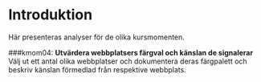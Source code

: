 Introduktion
===============================

Här presenteras analyser för de olika kursmomenten.

###kmom04:
**Utvärdera webbplatsers färgval och känslan de signalerar**  
Välj ut ett antal olika webbplatser och dokumentera deras färgpalett och beskriv känslan förmedlad från respektive webbplats.
